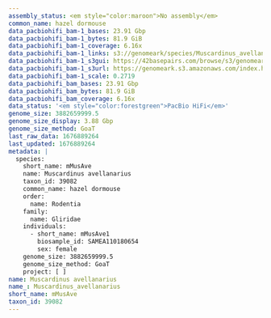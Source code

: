 ```yaml
---
assembly_status: <em style="color:maroon">No assembly</em>
common_name: hazel dormouse
data_pacbiohifi_bam-1_bases: 23.91 Gbp
data_pacbiohifi_bam-1_bytes: 81.9 GiB
data_pacbiohifi_bam-1_coverage: 6.16x
data_pacbiohifi_bam-1_links: s3://genomeark/species/Muscardinus_avellanarius/mMusAve1/genomic_data/pacbio_hifi/<br>
data_pacbiohifi_bam-1_s3gui: https://42basepairs.com/browse/s3/genomeark/species/Muscardinus_avellanarius/mMusAve1/genomic_data/pacbio_hifi/
data_pacbiohifi_bam-1_s3url: https://genomeark.s3.amazonaws.com/index.html?prefix=species/Muscardinus_avellanarius/mMusAve1/genomic_data/pacbio_hifi/
data_pacbiohifi_bam-1_scale: 0.2719
data_pacbiohifi_bam_bases: 23.91 Gbp
data_pacbiohifi_bam_bytes: 81.9 GiB
data_pacbiohifi_bam_coverage: 6.16x
data_status: '<em style="color:forestgreen">PacBio HiFi</em>'
genome_size: 3882659999.5
genome_size_display: 3.88 Gbp
genome_size_method: GoaT
last_raw_data: 1676889264
last_updated: 1676889264
metadata: |
  species:
    short_name: mMusAve
    name: Muscardinus avellanarius
    taxon_id: 39082
    common_name: hazel dormouse
    order:
      name: Rodentia
    family:
      name: Gliridae
    individuals:
      - short_name: mMusAve1
        biosample_id: SAMEA110180654
        sex: female
    genome_size: 3882659999.5
    genome_size_method: GoaT
    project: [ ]
name: Muscardinus avellanarius
name_: Muscardinus_avellanarius
short_name: mMusAve
taxon_id: 39082
---
```


